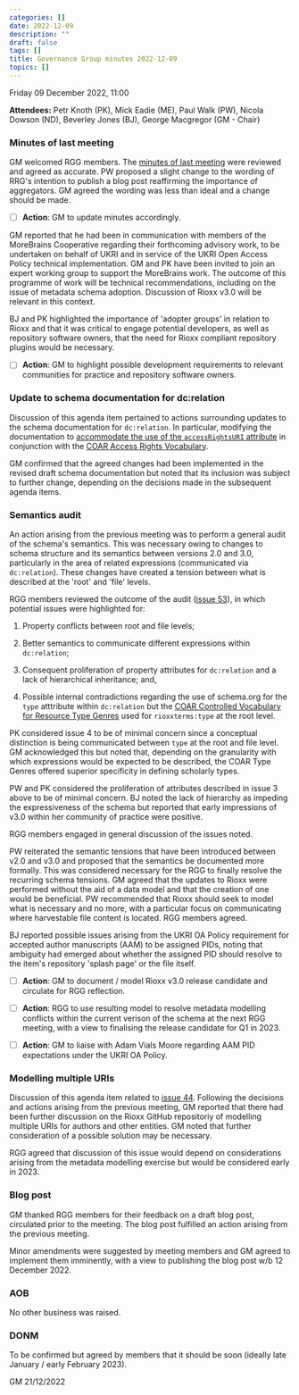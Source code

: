 ```yaml
---
categories: []
date: 2022-12-09
description: ""
draft: false
tags: []
title: Governance Group minutes 2022-12-09
topics: []
---
```


Friday 09 December 2022, 11:00

**Attendees:** Petr Knoth (PK), Mick Eadie (ME), Paul Walk (PW), Nicola Dowson (ND), Beverley Jones (BJ), George Macgregor (GM - Chair)

### Minutes of last meeting

GM welcomed RGG members. The [minutes of last meeting](/governance/minutes/2022-11-07/) were reviewed and agreed as accurate. PW proposed a slight change to the wording of RRG's intention to publish a blog post reaffirming the importance of aggregators. GM agreed the wording was less than ideal and a change should be made.

- [ ] **Action**: GM to update minutes accordingly.

GM reported that he had been in communication with members of the MoreBrains Cooperative regarding their forthcoming advisory work, to be undertaken on behalf of UKRI and in service of the UKRI Open Access Policy technical implementation. GM and PK have been invited to join an expert working group to support the MoreBrains work. The outcome of this programme of work will be technical recommendations, including on the issue of metadata schema adoption. Discussion of Rioxx v3.0 will be relevant in this context.

BJ and PK highlighted the importance of 'adopter groups' in relation to Rioxx and that it was critical to engage potential developers, as well as repository software owners, that the need for Rioxx compliant repository plugins would be necessary.

- [ ] **Action**: GM to highlight possible development requirements to relevant communities for practice and repository software owners.

### Update to schema documentation for dc:relation

Discussion of this agenda item pertained to actions surrounding updates to the schema documentation for `dc:relation`. In particular, modifying the documentation to [accommodate the use of the `accessRightsURI` attribute](https://github.com/antleaf/rioxx/blob/4c6ec6fbc5396919aa44d94e24da7f00178a6fe8/webroot/content/profiles/v3-0-rc-2/dc_relation.md) in conjunction with the [COAR Access Rights Vocabulary](https://vocabularies.coar-repositories.org/access_rights/).

GM confirmed that the agreed changes had been implemented in the revised draft schema documentation but noted that its inclusion was subject to further change, depending on the decisions made in the subsequent agenda items.

### Semantics audit

An action arising from the previous meeting was to perform a general audit of the schema's semantics. This was necessary owing to changes to schema structure and its semantics between versions 2.0 and 3.0, particularly in the area of related expressions (communicated via `dc:relation`). These changes have created a tension between what is described at the 'root' and 'file' levels.

RGG members reviewed the outcome of the audit ([issue 53](https://github.com/antleaf/rioxx/issues/53)), in which potential issues were highlighted for:

1. Property conflicts between root and file levels;

2. Better semantics to communicate different expressions within `dc:relation`;

3. Consequent proliferation of property attributes for `dc:relation` and a lack of hierarchical inheritance; and,

4. Possible internal contradictions regarding the use of schema.org for the `type` atttribute within `dc:relation` but the [COAR Controlled Vocabulary for Resource Type Genres](http://vocabularies.coar-repositories.org/documentation/resource_types/) used for `rioxxterms:type` at the root level.

PK considered issue 4 to be of minimal concern since a conceptual distinction is being communicated between `type` at the root and file level. GM acknowledged this but noted that, depending on the granularity with which expressions would be expected to be described, the COAR Type Genres offered superior specificity in defining scholarly types.

PW and PK considered the proliferation of attributes described in issue 3 above to be of minimal concern. BJ noted the lack of hierarchy as impeding the expressiveness of the schema but reported that early impressions of v3.0 within her community of practice were positive.

RGG members engaged in general discussion of the issues noted.

PW reiterated the semantic tensions that have been introduced between v2.0 and v3.0 and proposed that the semantics be documented more formally. This was considered necessary for the RGG to finally resolve the recurring schema tensions. GM agreed that the updates to Rioxx were performed without the aid of a data model and that the creation of one would be beneficial. PW recommended that Rioxx should seek to model what is necessary and no more, with a particular focus on communicating where harvestable file content is located. RGG members agreed.

BJ reported possible issues arising from the UKRI OA Policy requirement for accepted author manuscripts (AAM) to be assigned PIDs, noting that ambiguity had emerged about whether the assigned PID should resolve to the item's repository 'splash page' or the file itself.

- [ ] **Action**: GM to document / model Rioxx v3.0 release candidate and circulate for RGG reflection.

- [ ] **Action**: RGG to use resulting model to resolve metadata modelling conflicts within the current verison of the schema at the next RGG meeting, with a view to finalising the release candidate for Q1 in 2023.

- [ ] **Action**: GM to liaise with Adam Vials Moore regarding AAM PID expectations under the UKRI OA Policy.

### Modelling multiple URIs

Discussion of this agenda item related to [issue 44](https://github.com/antleaf/rioxx/issues/44). Following the decisions and actions arising from the previous meeting, GM reported that there had been further discussion  on the Rioxx GitHub repositoriy of modelling multiple URIs for authors and other entities. GM noted that further consideration of a possible solution may be necessary.

RGG agreed that discussion of this issue would depend on considerations arising from the metadata modelling exercise but would be considered early in 2023.

### Blog post

GM thanked RGG members for their feedback on a draft blog post, circulated prior to the meeting. The blog post fulfilled an action arising from the previous meeting.

Minor amendments were suggested by meeting members and GM agreed to implement them imminently, with a view to publishing the blog post w/b 12 December 2022.

### AOB

No other business was raised.

### DONM

To be confirmed but agreed by members that it should be soon (ideally late January / early February 2023).

GM 21/12/2022